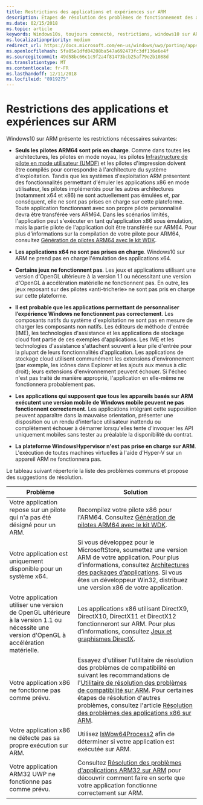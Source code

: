 ```yaml
---
title: Restrictions des applications et expériences sur ARM
description: Étapes de résolution des problèmes de fonctionnement des applications sur ARM.
ms.date: 02/15/2018
ms.topic: article
keywords: Windows10s, toujours connecté, restrictions, windows10 sur ARM
ms.localizationpriority: medium
redirect_url: https://docs.microsoft.com/en-us/windows/uwp/porting/apps-on-arm-troubleshooting-x86
ms.openlocfilehash: 5fa05e1dfd04208ba547a692473fc3df136e6e4f
ms.sourcegitcommit: 49d58bc66c1c9f2a4f81473bcb25af79e2b1088d
ms.translationtype: MT
ms.contentlocale: fr-FR
ms.lasthandoff: 12/11/2018
ms.locfileid: "8919275"
---
```

# <a name="limitations-of-apps-and-experiences-on-arm"></a>Restrictions des applications et expériences sur ARM
Windows10 sur ARM présente les restrictions nécessaires suivantes:

- **Seuls les pilotes ARM64 sont pris en charge**. Comme dans toutes les architectures, les pilotes en mode noyau, les pilotes [Infrastructure de pilote en mode utilisateur (UMDF)](https://docs.microsoft.com/en-us/windows-hardware/drivers/wdf/overview-of-the-umdf) et les pilotes d'impression doivent être compilés pour correspondre à l'architecture du système d'exploitation. Tandis que les systèmes d'exploitation ARM présentent des fonctionnalités permettant d'émuler les applications x86 en mode utilisateur, les pilotes implémentés pour les autres architectures (notamment x64 et x86) ne sont actuellement pas émulées et, par conséquent, elle ne sont pas prises en charge sur cette plateforme. Toute application fonctionnant avec son propre pilote personnalisé devra être transférée vers ARM64. Dans les scénarios limités, l'application peut s'exécuter en tant qu'application x86 sous émulation, mais la partie pilote de l'application doit être transférée sur ARM64. Pour plus d’informations sur la compilation de votre pilote pour ARM64, consultez [Génération de pilotes ARM64 avec le kit WDK](https://review.docs.microsoft.com/en-us/windows-hardware/drivers/develop/building-arm64-drivers?branch=rs4-arm64).

- **Les applications x64 ne sont pas prises en charge**. Windows10 sur ARM ne prend pas en charge l'émulation des applications x64.

- **Certains jeux ne fonctionnent pas**. Les jeux et applications utilisant une version d'OpenGL ultérieure à la version 1.1 ou nécessitant une version d'OpenGL à accélération matérielle ne fonctionnent pas. En outre, les jeux reposant sur des pilotes «anti-tricherie» ne sont pas pris en charge sur cette plateforme.

- **Il est probable que les applications permettant de personnaliser l’expérience Windows ne fonctionnent pas correctement**. Les composants natifs du système d'exploitation ne sont pas en mesure de charger les composants non natifs. Les éditeurs de méthode d'entrée (IME), les technologies d'assistance et les applications de stockage cloud font partie de ces exemples d'applications. Les IME et les technologies d'assistance s'attachent souvent à leur pile d'entrée pour la plupart de leurs fonctionnalités d'application. Les applications de stockage cloud utilisent communément les extensions d'environnement (par exemple, les icônes dans Explorer et les ajouts aux menus à clic droit); leurs extensions d'environnement peuvent échouer. Si l'échec n'est pas traité de manière approprié, l'application en elle-même ne fonctionnera probablement pas.

- **Les applications qui supposent que tous les appareils basés sur ARM exécutent une version mobile de Windows mobile peuvent ne pas fonctionnent correctement**. Les applications intégrant cette supposition peuvent apparaître dans la mauvaise orientation, présenter une disposition ou un rendu d'interface utilisateur inattendu ou complètement échouer à démarrer lorsqu'elles tente d'invoquer les API uniquement mobiles sans tester au préalable la disponibilité du contrat.

- **La plateforme WindowsHypervisor n'est pas prise en charge sur ARM**. L'exécution de toutes machines virtuelles à l'aide d'Hyper-V sur un appareil ARM ne fonctionnera pas.

Le tableau suivant répertorie la liste des problèmes communs et propose des suggestions de résolution.

|Problème|Solution|
|-----|--------|
| Votre application repose sur un pilote qui n'a pas été désigné pour un ARM. | Recompilez votre pilote x86 pour l'ARM64. Consultez [Génération de pilotes ARM64 avec le kit WDK](https://docs.microsoft.com/en-us/windows-hardware/drivers/develop/building-arm64-drivers). |
| Votre application est uniquement disponible pour un système x64. | Si vous développez pour le MicrosoftStore, soumettez une version ARM de votre application. Pour plus d’informations, consultez [Architectures des packages d’applications](../packaging/device-architecture.md). Si vous êtes un développeur Win32, distribuez une version x86 de votre application. |
| Votre application utiliser une version de OpenGL ultérieure à la version 1.1 ou nécessite une version d'OpenGL à accélération matérielle. | Les applications x86 utilisant DirectX9, DirectX10, DirectX11 et DirectX12 fonctionneront sur ARM. Pour plus d’informations, consultez [Jeux et graphismes DirectX](https://msdn.microsoft.com/en-us/library/windows/desktop/ee663274(v=vs.85).aspx). |
| Votre application x86 ne fonctionne pas comme prévu. | Essayez d'utiliser l'utilitaire de résolution des problèmes de compatibilité en suivant les recommandations de l'[Utilitaire de résolution des problèmes de compatibilité sur ARM](apps-on-arm-program-compat-troubleshooter.md). Pour certaines étapes de résolution d'autres problèmes, consultez l'article [Résolution des problèmes des applications x86 sur ARM](apps-on-arm-troubleshooting-x86.md). |
| Votre application x86 ne détecte pas sa propre exécution sur ARM. | Utilisez [IsWow64Process2](https://msdn.microsoft.com/en-us/library/windows/desktop/mt804318(v=vs.85).aspx) afin de déterminer si votre application est exécutée sur ARM. |
| Votre application ARM32 UWP ne fonctionne pas comme prévu. | Consultez [Résolution des problèmes d'applications ARM32 sur ARM](apps-on-arm-troubleshooting-arm32.md) pour découvrir comment faire en sorte que votre application fonctionne correctement sur ARM. |
